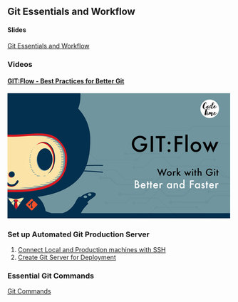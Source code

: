 ## Git Essentials and Workflow

#### Slides
[Git Essentials and Workflow](https://goo.gl/FL1UvN)

### Videos
#### [GIT:Flow - Best Practices for Better Git](https://www.youtube.com/playlist?list=PL86RvhJ7eZiVX0lhOUJ4BvpSpB2dvd2ch)
[![Git Flow](https://github.com/thecodetime/git-essentials/raw/master/images/git_flow.jpg)](https://www.youtube.com/playlist?list=PL86RvhJ7eZiVX0lhOUJ4BvpSpB2dvd2ch)

### Set up Automated Git Production Server
1. [Connect Local and Production machines with SSH](https://github.com/thecodetime/git-essentials/blob/master/set_up_ssh_pem_server.md)
2. [Create Git Server for Deployment](https://github.com/thecodetime/git-essentials/blob/master/set_up_git_server.md)

### Essential Git Commands
[Git Commands](https://github.com/thecodetime/git-essentials/blob/master/git_commands.md)

